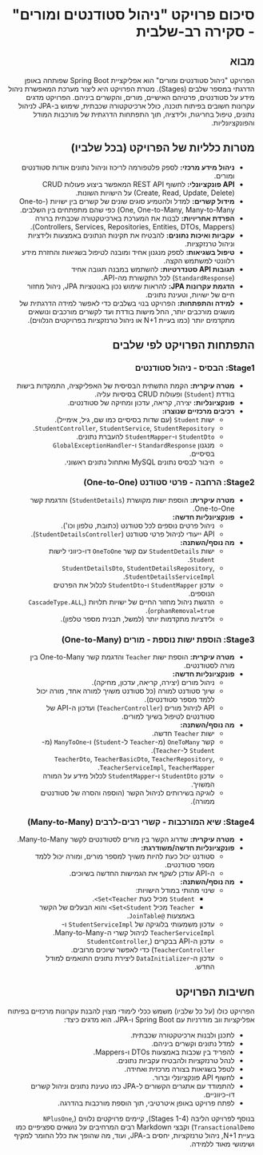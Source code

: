 <div dir="rtl">

# סיכום פרויקט "ניהול סטודנטים ומורים" - סקירה רב-שלבית

## מבוא

הפרויקט "ניהול סטודנטים ומורים" הוא אפליקציית Spring Boot שפותחה באופן הדרגתי במספר שלבים (Stages). מטרת הפרויקט היא ליצור מערכת המאפשרת ניהול מידע על סטודנטים, פרטיהם האישיים, מורים, והקשרים ביניהם. הפרויקט מדגים עקרונות חשובים בפיתוח תוכנה, כולל ארכיטקטורה שכבתית, שימוש ב-JPA לניהול נתונים, טיפול בחריגות, ולידציה, תוך התפתחות הדרגתית של מורכבות המודל והפונקציונליות.

## מטרות כלליות של הפרויקט (בכל שלביו)

* **ניהול מידע מרכזי:** לספק פלטפורמה לריכוז וניהול נתונים אודות סטודנטים ומורים.
* **API פונקציונלי:** לחשוף REST API המאפשר ביצוע פעולות CRUD (Create, Read, Update, Delete) על הישויות השונות.
* **מידול קשרים:** למדל ולהטמיע סוגים שונים של קשרים בין ישויות (One-to-One, One-to-Many, Many-to-Many) כפי שהם מתפתחים בין השלבים.
* **הפרדת אחריויות:** לבנות את המערכת בארכיטקטורה שכבתית ברורה (Controllers, Services, Repositories, Entities, DTOs, Mappers).
* **עקביות ואיכות נתונים:** להבטיח את תקינות הנתונים באמצעות ולידציות וניהול טרנזקציות.
* **טיפול בשגיאות:** לספק מנגנון אחיד ומובנה לטיפול בשגיאות והחזרת מידע רלוונטי למשתמש הקצה.
* **תגובות API סטנדרטיות:** להשתמש במבנה תגובה אחיד (`StandardResponse`) לכל התקשורת מה-API.
* **הדגמת עקרונות JPA:** להראות שימוש נכון באנוטציות JPA, ניהול מחזור חיים של ישויות, וטעינת נתונים.
* **למידה והתפתחות:** הפרויקט בנוי בשלבים כדי לאפשר למידה הדרגתית של מושגים מורכבים יותר, החל מישות בודדת ועד לקשרים מורכבים ונושאים מתקדמים יותר (כמו בעיית N+1 או ניהול טרנזקציות בפרויקטים הנלווים).

## התפתחות הפרויקט לפי שלבים

### Stage1: הבסיס - ניהול סטודנטים

* **מטרה עיקרית:** הקמת התשתית הבסיסית של האפליקציה, התמקדות בישות בודדת (`Student`) ופעולות CRUD בסיסיות עליה.
* **פונקציונליות:** יצירה, קריאה, עדכון ומחיקה של סטודנטים.
* **רכיבים מרכזיים שנוצרו:**
    * ישות `Student` (עם שדות בסיסיים כמו שם, גיל, אימייל).
    * `StudentController`, `StudentService`, `StudentRepository`.
    * `StudentDto` ו-`StudentMapper` להעברת נתונים.
    * מנגנון `StandardResponse` ו-`GlobalExceptionHandler` בסיסיים.
    * חיבור לבסיס נתונים MySQL ואתחול נתונים ראשוני.

### Stage2: הרחבה - פרטי סטודנט (One-to-One)

* **מטרה עיקרית:** הוספת ישות מקושרת (`StudentDetails`) והדגמת קשר One-to-One.
* **פונקציונליות חדשה:**
    * ניהול פרטים נוספים לכל סטודנט (כתובת, טלפון וכו').
    * API ייעודי לניהול פרטי סטודנט (`StudentDetailsController`).
* **מה נוסף/השתנה:**
    * ישות `StudentDetails` עם קשר `OneToOne` דו-כיווני לישות `Student`.
    * `StudentDetailsDto`, `StudentDetailsRepository`, `StudentDetailsServiceImpl`.
    * עדכון `StudentMapper` ו-`StudentDto` לכלול את הפרטים הנוספים.
    * הדגשת ניהול מחזור החיים של ישויות תלויות (`CascadeType.ALL`, `orphanRemoval=true`).
    * ולידציות מתקדמות יותר (למשל, תבנית מספר טלפון).

### Stage3: הוספת ישות נוספת - מורים (One-to-Many)

* **מטרה עיקרית:** הוספת ישות `Teacher` והדגמת קשר One-to-Many בין מורה לסטודנטים.
* **פונקציונליות חדשה:**
    * ניהול מורים (יצירה, קריאה, עדכון, מחיקה).
    * שיוך סטודנט למורה (כל סטודנט משויך למורה אחד, מורה יכול ללמד מספר סטודנטים).
    * API לניהול מורים (`TeacherController`) ועדכון ה-API של סטודנטים לטיפול בשיוך למורים.
* **מה נוסף/השתנה:**
    * ישות `Teacher` חדשה.
    * קשר `OneToMany` (מ-`Teacher` ל-`Student`) ו-`ManyToOne` (מ-`Student` ל-`Teacher`).
    * `TeacherDto`, `TeacherBasicDto`, `TeacherRepository`, `TeacherServiceImpl`, `TeacherMapper`.
    * עדכון `StudentDto` ו-`StudentMapper` לכלול מידע על המורה המשויך.
    * לוגיקה בשירותים לניהול הקשר (הוספה והסרה של סטודנטים ממורה).

### Stage4: שיא המורכבות - קשרי רבים-לרבים (Many-to-Many)

* **מטרה עיקרית:** שדרוג הקשר בין מורים לסטודנטים לקשר Many-to-Many.
* **פונקציונליות חדשה/משודרגת:**
    * סטודנט יכול כעת להיות משויך למספר מורים, ומורה יכול ללמד מספר סטודנטים.
    * ה-API עודכן לשקף את הגמישות החדשה בשיוכים.
* **מה נוסף/השתנה:**
    * שינוי מהותי במודל הישויות:
        * `Student` מכיל כעת `Set<Teacher>`.
        * `Teacher` מכיל `Set<Student>` והוא הבעלים של הקשר באמצעות `@JoinTable`.
    * עדכון משמעותי בלוגיקה של `StudentServiceImpl` ו-`TeacherServiceImpl` לניהול קשרי ה-Many-to-Many.
    * עדכון ה-API בבקרים (`StudentController`, `TeacherController`) כדי לאפשר שיוכים מרובים.
    * עדכון ה-`DataInitializer` ליצירת נתונים התואמים למודל החדש.

## חשיבות הפרויקט

הפרויקט כולו (על כל שלביו) משמש ככלי לימודי מצוין להבנת עקרונות מרכזיים בפיתוח אפליקציות ווב מודרניות עם Spring Boot ו-JPA. הוא מדגים כיצד:

* לתכנן ולבנות ארכיטקטורה שכבתית.
* למדל נתונים וקשרים ביניהם.
* להפריד בין שכבות באמצעות DTOs ו-Mappers.
* לנהל טרנזקציות ולהבטיח עקביות נתונים.
* לטפל בשגיאות בצורה מרכזית ואחידה.
* לחשוף API פונקציונלי וברור.
* להתמודד עם אתגרים הקשורים ל-JPA כמו טעינת נתונים וניהול קשרים דו-כיווניים.
* לפתח פרויקט באופן איטרטיבי, תוך הוספת מורכבות בהדרגה.

בנוסף לפרויקט הליבה (Stages 1-4), קיימים פרויקטים נלווים (`NPlusOne`, `TransactionalDemo`) וקבצי Markdown רבים המרחיבים על נושאים ספציפיים כמו בעיית N+1, ניהול טרנזקציות, יחסים ב-JPA, ועוד, מה שהופך את כלל החומר למקיף ושימושי מאוד ללמידה.

</div>